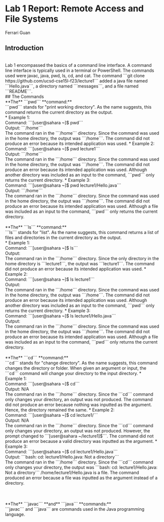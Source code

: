 # Lab 1 Report: Remote Access and File Systems
Ferrari Guan
<br />
## Introduction  
<br />
Lab 1 encompassed the basics of a command line interface. A command line interface is typically used in a terminal or PowerShell. The commands used were javac, java, pwd, ls, cd, and cat. The command ```git clone https://github.com/ucsd-cse15l-f23/lecture1``` added a java file named ```Hello.java```, a directory named ```messages```, and a file named ```README```. 
<br />
## The Commands 
<br />
**The** ```pwd``` **command:**
<br />
```pwd``` stands for "print working directory". As the name suggests, this command returns the current directory as the output. 
<br />
* Example 1: 
<br />
Command: ```[user@sahara ~]$ pwd```
<br />
Output: ```/home```
<br />
The command ran in the ```/home``` directory. Since the command was used in the home directory, the output was ```/home```. The command did not produce an error because its intended application was used. 
* Example 2: 
<br />
Command: ```[user@sahara ~]$ pwd lecture1```
<br />
Output: ```/home```
<br />
The command ran in the ```/home``` directory. Since the command was used in the home directory, the output was ```/home```. The command did not produce an error because its intended application was used. Although another directory was included as an input to the command, ```pwd``` only returns the current directory.
* Example 3: 
<br />
Command: ```[user@sahara ~]$ pwd lecture1/Hello.java```
<br />
Output: ```/home```
<br />
The command ran in the ```/home``` directory. Since the command was used in the home directory, the output was ```/home```. The command did not produce an error because its intended application was used. Although a file was included as an input to the command, ```pwd``` only returns the current directory. 
<br />
<br />
**The** ```ls``` **command:**
<br />
```ls``` stands for "list". As the name suggests, this command returns a list of files and directories in the current directory as the output. 
<br />
* Example 1: 
<br />
Command: ```[user@sahara ~]$ ls```
<br />
Output: 
<br />
The command ran in the ```/home``` directory. Since the only directory in the home directory is ```lecture1```, the output was ```lecture1```. The command did not produce an error because its intended application was used. 
* Example 2: 
<br />
Command: ```[user@sahara ~]$ ls lecture1```
<br />
Output: 
<br />
The command ran in the ```/home``` directory. Since the command was used in the home directory, the output was ```/home```. The command did not produce an error because its intended application was used. Although another directory was included as an input to the command, ```pwd``` only returns the current directory.
* Example 3: 
<br />
Command: ```[user@sahara ~]$ ls lecture1/Hello.java```
<br />
Output: 
<br />
The command ran in the ```/home``` directory. Since the command was used in the home directory, the output was ```/home```. The command did not produce an error because its intended application was used. Although a file was included as an input to the command, ```pwd``` only returns the current directory. 
<br />
<br />
**The** ```cd``` **command:**
<br />
```cd``` stands for "change directory". As the name suggests, this command changes the directory or folder. When given an argument or input, the ```cd``` command will change your directory to the input directory.
* Example 1:
<br />
Command: ```[user@sahara ~]$ cd```
<br />
Output: N/A
<br />
The command ran in the ```/home``` directory. Since the ```cd``` command only changes your directory, an output was not produced. The command did not produce an error because nothing was inputted as the argument. Hence, the directory remained the same. 
* Example 2:
<br />
Command: ```[user@sahara ~]$ cd lecture1/```
<br />
Output: N/A
<br />
The command ran in the ```/home``` directory. Since the ```cd``` command only changes your directory, an output was not produced. However, the prompt changed to ```[user@sahara ~/lecture1]$```. The command did not produce an error because a valid directory was inputted as the argument.
* Example 3:
<br />
Command: ```[user@sahara ~]$ cd lecture1/Hello.java```
<br />
Output: ```bash: cd: lecture1/Hello.java: Not a directory```
<br />
The command ran in the ```/home``` directory. Since the ```cd``` command only changes your directory, the output was ```bash: cd: lecture1/Hello.java: Not a directory``` /home/lecture1/Hello.java is a file. The command produced an error because a file was inputted as the argument instead of a directory. 
<br />
<br /> 

<br />
<br />
**The** ```javac``` **and** ```java``` **commands:**
<br />
```javac``` and ```java``` are commands used in the Java programming language. 
<br />
